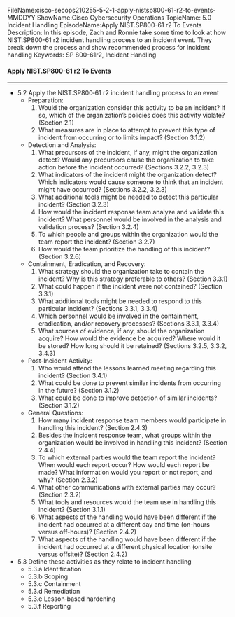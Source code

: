 FileName:cisco-secops210255-5-2-1-apply-nistsp800-61-r2-to-events-MMDDYY
ShowName:Cisco Cybersecurity Operations
TopicName: 5.0 Incident Handling
EpisodeName:Apply NIST.SP800-61 r2 To Events
Description: In this episode, Zach and Ronnie take some time to look at how NIST.SP800-61 r2 incident handling process to an incident event. They break down the process and show recommended process for incident handling
Keywords: SP 800-61r2, Incident Handling
#### Apply NIST.SP800-61 r2 To Events
---

* 5.2 Apply the NIST.SP800‐61 r2 incident handling process 
  to an event
	+ Preparation:
		1. Would the organization consider this activity to be
		   an incident? If so, which of the organization’s
		   policies does this activity violate? (Section 2.1)
		2. What measures are in place to attempt to prevent this
		   type of incident from occurring or to limits impact?
		   (Section 3.1.2)
	+ Detection and Analysis:
		1. What precursors of the incident, if any, might the
		   organization detect? Would any precursors cause the
		   organization to take action before the incident
		   occurred? (Sections 3.2.2, 3.2.3)
		2. What indicators of the incident might the
		   organization detect? Which indicators would cause
		   someone to think that an incident might have
		   occurred? (Sections 3.2.2, 3.2.3)
		3. What additional tools might be needed to detect this
		   particular incident? (Section 3.2.3)
		4. How would the incident response team analyze and
		   validate this incident? What personnel would be
		   involved in the analysis and validation process?
		   (Section 3.2.4)
		5. To which people and groups within the organization
		   would the team report the incident? (Section 3.2.7)
		6. How would the team prioritize the handling of this
		   incident? (Section 3.2.6)
	+ Containment, Eradication, and Recovery:
		1. What strategy should the organization take to contain
		   the incident? Why is this strategy preferable to
		   others? (Section 3.3.1)
		2. What could happen if the incident were not contained?
		   (Section 3.3.1)
		3. What additional tools might be needed to respond to
		   this particular incident? (Sections 3.3.1, 3.3.4)
		4. Which personnel would be involved in the containment,
		   eradication, and/or recovery processes? (Sections
		   3.3.1, 3.3.4)
		5. What sources of evidence, if any, should the
		   organization acquire? How would the evidence be
		   acquired? Where would it be stored? How long should
		   it be retained? (Sections 3.2.5, 3.3.2, 3.4.3)
	+ Post-Incident Activity:
		1. Who would attend the lessons learned meeting
		   regarding this incident? (Section 3.4.1)
		2. What could be done to prevent similar incidents from
		   occurring in the future? (Section 3.1.2)
		3. What could be done to improve detection of similar
		   incidents? (Section 3.1.2)
	+ General Questions:
		1. How many incident response team members would
		   participate in handling this incident? (Section 
		   2.4.3)
		2. Besides the incident response team, what groups
		   within the organization would be involved in
		   handling this incident? (Section 2.4.4)
		3. To which external parties would the team report the
		   incident? When would each report occur? How would
		   each report be made? What information would you
		   report or not report, and why? (Section 2.3.2)
		4. What other communications with external parties may
		   occur? (Section 2.3.2)
		5. What tools and resources would the team use in
		   handling this incident? (Section 3.1.1)
		6. What aspects of the handling would have been
		   different if the incident had occurred at a different
		   day and time (on-hours versus off-hours)? (Section
		   2.4.2)
		7. What aspects of the handling would have been
	        different if the incident had occurred at a different
		   physical location (onsite versus offsite)? (Section
		   2.4.2)
* 5.3 Define these activities as they relate to incident 
  handling
	+ 5.3.a Identification
	+ 5.3.b Scoping
	+ 5.3.c Containment
	+ 5.3.d Remediation
	+ 5.3.e Lesson‐based hardening
	+ 5.3.f Reporting
